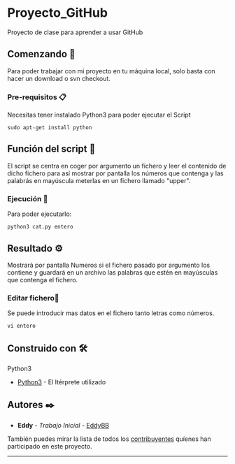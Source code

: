 # Proyecto_GitHub

Proyecto de clase para aprender a usar GitHub

## Comenzando 🚀

Para poder trabajar con mi proyecto en tu máquina local, solo basta con hacer un download o svn checkout.


### Pre-requisitos 📋

Necesitas tener instalado Python3 para poder ejecutar el Script

```
sudo apt-get install python
```

## Función del script 📌

El script se centra en coger por argumento un fichero y leer el contenido de dicho fichero para así mostrar por pantalla
los números que contenga y las palabrás en mayúscula meterlas en un fichero llamado "upper".

### Ejecución 🔧

Para poder ejecutarlo:


```
python3 cat.py entero
```

## Resultado ⚙️

Mostrará por pantalla Numeros si el fichero pasado por argumento los contiene y guardará en un archivo las palabras que estén
en mayúsculas que contenga el fichero.

### Editar fichero🔩

Se puede introducir mas datos en el fichero tanto letras como números.

```
vi entero
```

## Construido con 🛠️

Python3

* [Python3](https://realpython.com/) - El Itérprete utilizado

## Autores ✒️

* **Eddy** - *Trabajo Inicial* - [EddyBB](https://github.com/EddyBB)

También puedes mirar la lista de todos los [contribuyentes](https://github.com/EddyBB/Proyecto_GitHub/graphs/contributors) quíenes han participado en este proyecto. 


---
